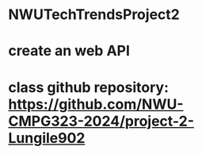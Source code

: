 # NWUTechTrendsProject2
# create an web API
# class github repository: https://github.com/NWU-CMPG323-2024/project-2-Lungile902
